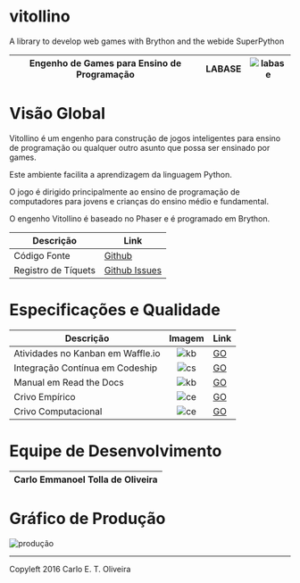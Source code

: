 # vitollino
A library to develop web games with Brython and the webide SuperPython

[gh]: https://github.com/labase/vitollino "Github"
[ghi]: https://github.com/labase/vitollino/issues "Github-Issues"
[kbl]: http://waffle.io/labase/vitollino "Waffle"
[id]: https://s19.postimg.org/us98poo43/labaselegon.png
[kb]: https://badge.waffle.io/cetoli/vitollino.svg?label=ready&title=Ready
[cs]: https://codeship.com/projects/d29b88d0-d312-0133-315e-6af7e052eb76/status?branch=master
[csl]: https://codeship.com/projects/142015 "Codeship"
[rd]: https://readthedocs.org/projects/vitollino/badge/?version=latest
[rdl]: http://vitollino.readthedocs.org/ "Read the Docs"
[ce]: http://activufrj.nce.ufrj.br/static/favicon.ico
[cel]: http://activufrj.nce.ufrj.br/wiki/labase/Vitolino_Crivo_Empirico
[ccl]: http://activufrj.nce.ufrj.br/wiki/labase/Vitolino_Crivo_Computacional

| Engenho de Games para Ensino de Programação   | LABASE   | ![labase][id]  |
|-----------------------------------------------|----------|-----------|

Visão Global
============


Vitollino é um engenho para construção de jogos inteligentes para ensino de programação ou qualquer outro asunto que possa ser ensinado por games.

Este ambiente facilita a aprendizagem da linguagem Python.

O jogo é dirigido principalmente ao ensino de programação de computadores para jovens e crianças do ensino médio e fundamental.

O engenho Vitollino é baseado no Phaser e é programado em Brython.




| Descrição             | Link                   |
|-----------------------|------------------------|
| Código Fonte          | [Github][gh]           |
| Registro de Tíquets   | [Github Issues][ghi]   |

Especificações e Qualidade
==========================

| Descrição                          | Imagem   |Link       |
|------------------------------------|:--------:|-----------|
|  Atividades no Kanban em Waffle.io | ![kb][kb] | [GO][kbl] |
| Integração Contínua em Codeship    | ![cs][cs] | [GO][csl] |
|  Manual em Read the Docs           | ![kb][rd] | [GO][rdl] |
| Crivo Empírico                     | ![ce][ce] | [GO][cel] |
| Crivo Computacional                | ![ce][ce] | [GO][ccl] |

Equipe de Desenvolvimento
=========================

| Carlo Emmanoel Tolla de Oliveira         |
|-----------------------|

Gráfico de Produção
===================
![produção](https://graphs.waffle.io/labase/vitollino/throughput.svg)

---------------------------------------
Copyleft 2016 Carlo E. T. Oliveira
